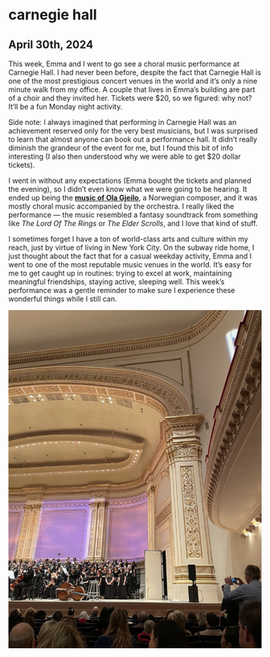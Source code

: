 # carnegie hall
## April 30th, 2024

This week, Emma and I went to go see a choral music performance at Carnegie Hall. I had never been before, despite the fact that Carnegie Hall is one of the most prestigious concert venues in the world and it’s only a nine minute walk from my office. A couple that lives in Emma’s building are part of a choir and they invited her. Tickets were $20, so we figured: why not? It’ll be a fun Monday night activity.

Side note: I always imagined that performing in Carnegie Hall was an achievement reserved only for the very best musicians, but I was surprised to learn that almost anyone can book out a performance hall. It didn’t really diminish the grandeur of the event for me, but I found this bit of info interesting (I also then understood why we were able to get $20 dollar tickets).

I went in without any expectations (Emma bought the tickets and planned the evening), so I didn’t even know what we were going to be hearing. It ended up being the **[music of Ola Gjeilo](https://dciny.org/events/a-soul-filled-journey-the-music-of-ola-gjeilo/)**, a Norwegian composer, and it was mostly choral music accompanied by the orchestra. I really liked the performance — the music resembled a fantasy soundtrack from something like *The* *Lord Of The Rings* or *The Elder Scrolls*, and I love that kind of stuff.

I sometimes forget I have a ton of world-class arts and culture within my reach, just by virtue of living in New York City. On the subway ride home, I just thought about the fact that for a casual weekday activity, Emma and I went to one of the most reputable music venues in the world. It’s easy for me to get caught up in routines: trying to excel at work, maintaining meaningful friendships, staying active, sleeping well. This week’s performance was a gentle reminder to make sure I experience these wonderful things while I still can.


![performance hall](/carnegie.jpeg)